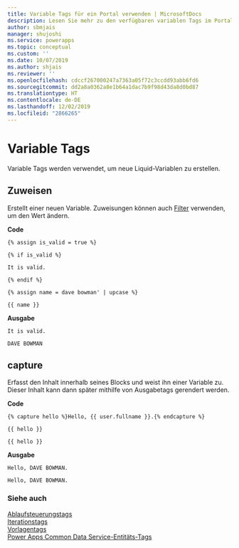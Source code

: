 ```yaml
---
title: Variable Tags für ein Portal verwenden | MicrosoftDocs
description: Lesen Sie mehr zu den verfügbaren variablen Tags im Portal
author: sbmjais
manager: shujoshi
ms.service: powerapps
ms.topic: conceptual
ms.custom: ''
ms.date: 10/07/2019
ms.author: shjais
ms.reviewer: ''
ms.openlocfilehash: cdccf267000247a7363a05f72c3ccdd93abb6fd6
ms.sourcegitcommit: dd2a8a0362a8e1b64a1dac7b9f98d43da8d0bd87
ms.translationtype: HT
ms.contentlocale: de-DE
ms.lasthandoff: 12/02/2019
ms.locfileid: "2866265"
---
```

# <a name="variable-tags"></a>Variable Tags

Variable Tags werden verwendet, um neue Liquid-Variablen zu erstellen.

## <a name="assign"></a>Zuweisen

Erstellt einer neuen Variable. Zuweisungen können auch [Filter](liquid-filters.md) verwenden, um den Wert ändern.  

**Code**

```
{% assign is_valid = true %}

{% if is_valid %}

It is valid.

{% endif %}

{% assign name = dave bowman' | upcase %}

{{ name }}
```

**Ausgabe**

```
It is valid.

DAVE BOWMAN
```

## <a name="capture"></a>capture

Erfasst den Inhalt innerhalb seines Blocks und weist ihn einer Variable zu. Dieser Inhalt kann dann später mithilfe von Ausgabetags gerendert werden.

**Code**

```
{% capture hello %}Hello, {{ user.fullname }}.{% endcapture %}

{{ hello }}

{{ hello }}
```

**Ausgabe**

```
Hello, DAVE BOWMAN.

Hello, DAVE BOWMAN.
```

### <a name="see-also"></a>Siehe auch

[Ablaufsteuerungstags](control-flow-tags.md)<br>
[Iterationstags](iteration-tags.md)<br>
[Vorlagentags](template-tags.md)<br>
[Power Apps Common Data Service-Entitäts-Tags](portals-entity-tags.md)

